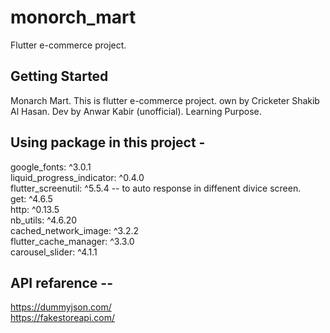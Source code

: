 # monorch_mart

Flutter e-commerce project. 

## Getting Started

Monarch Mart. This is flutter e-commerce project. own by Cricketer Shakib Al Hasan. Dev by Anwar Kabir (unofficial). Learning Purpose.

## Using package in this project -
   
google_fonts: ^3.0.1  
liquid_progress_indicator: ^0.4.0  
flutter_screenutil: ^5.5.4 -- to auto response in diffenent divice screen.  
get: ^4.6.5   
http: ^0.13.5  
nb_utils: ^4.6.20  
cached_network_image: ^3.2.2  
flutter_cache_manager: ^3.3.0  
carousel_slider: ^4.1.1  

## API refarence --
https://dummyjson.com/  
https://fakestoreapi.com/  



